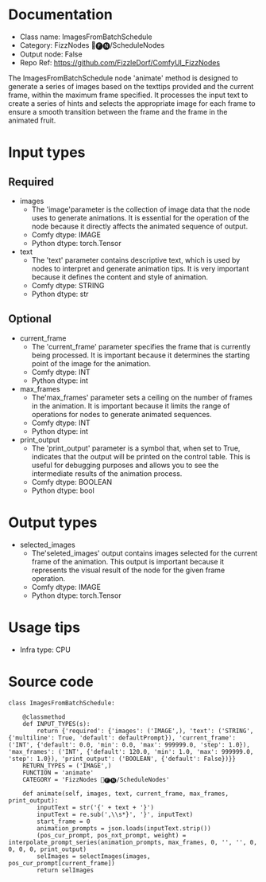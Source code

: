 # Documentation
- Class name: ImagesFromBatchSchedule
- Category: FizzNodes 📅🅕🅝/ScheduleNodes
- Output node: False
- Repo Ref: https://github.com/FizzleDorf/ComfyUI_FizzNodes

The ImagesFromBatchSchedule node 'animate' method is designed to generate a series of images based on the texttips provided and the current frame, within the maximum frame specified. It processes the input text to create a series of hints and selects the appropriate image for each frame to ensure a smooth transition between the frame and the frame in the animated fruit.

# Input types
## Required
- images
    - The 'image'parameter is the collection of image data that the node uses to generate animations. It is essential for the operation of the node because it directly affects the animated sequence of output.
    - Comfy dtype: IMAGE
    - Python dtype: torch.Tensor
- text
    - The 'text' parameter contains descriptive text, which is used by nodes to interpret and generate animation tips. It is very important because it defines the content and style of animation.
    - Comfy dtype: STRING
    - Python dtype: str
## Optional
- current_frame
    - The 'current_frame' parameter specifies the frame that is currently being processed. It is important because it determines the starting point of the image for the animation.
    - Comfy dtype: INT
    - Python dtype: int
- max_frames
    - The'max_frames' parameter sets a ceiling on the number of frames in the animation. It is important because it limits the range of operations for nodes to generate animated sequences.
    - Comfy dtype: INT
    - Python dtype: int
- print_output
    - The 'print_output' parameter is a symbol that, when set to True, indicates that the output will be printed on the control table. This is useful for debugging purposes and allows you to see the intermediate results of the animation process.
    - Comfy dtype: BOOLEAN
    - Python dtype: bool

# Output types
- selected_images
    - The'seleted_images' output contains images selected for the current frame of the animation. This output is important because it represents the visual result of the node for the given frame operation.
    - Comfy dtype: IMAGE
    - Python dtype: torch.Tensor

# Usage tips
- Infra type: CPU

# Source code
```
class ImagesFromBatchSchedule:

    @classmethod
    def INPUT_TYPES(s):
        return {'required': {'images': ('IMAGE',), 'text': ('STRING', {'multiline': True, 'default': defaultPrompt}), 'current_frame': ('INT', {'default': 0.0, 'min': 0.0, 'max': 999999.0, 'step': 1.0}), 'max_frames': ('INT', {'default': 120.0, 'min': 1.0, 'max': 999999.0, 'step': 1.0}), 'print_output': ('BOOLEAN', {'default': False})}}
    RETURN_TYPES = ('IMAGE',)
    FUNCTION = 'animate'
    CATEGORY = 'FizzNodes 📅🅕🅝/ScheduleNodes'

    def animate(self, images, text, current_frame, max_frames, print_output):
        inputText = str('{' + text + '}')
        inputText = re.sub(',\\s*}', '}', inputText)
        start_frame = 0
        animation_prompts = json.loads(inputText.strip())
        (pos_cur_prompt, pos_nxt_prompt, weight) = interpolate_prompt_series(animation_prompts, max_frames, 0, '', '', 0, 0, 0, 0, print_output)
        selImages = selectImages(images, pos_cur_prompt[current_frame])
        return selImages
```